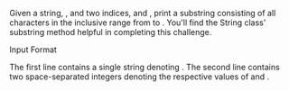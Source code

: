 Given a string, , and two indices,  and , print a substring consisting of all characters in the inclusive range from  to . You'll find the String class' substring method helpful in completing this challenge.

Input Format

The first line contains a single string denoting .
The second line contains two space-separated integers denoting the respective values of  and .
